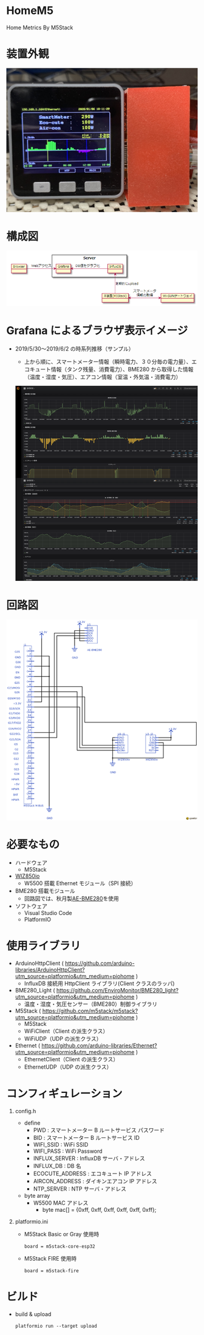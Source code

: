 # HomeM5

Home Metrics By M5Stack

# 装置外観

![外観イメージ](view.jpg)

# 構成図

![構成図](chart.png)

# Grafana によるブラウザ表示イメージ

-   2019/5/30〜2019/6/2 の時系列推移（サンプル）

    -   上から順に、スマートメーター情報（瞬時電力、３０分毎の電力量）、エコキュート情報（タンク残量、消費電力）、BME280 から取得した情報（温度・湿度・気圧）、エアコン情報（室温・外気温・消費電力）

    ![ブラウザ表示](Grafana20190602.png)

# 回路図

![回路図](schematic.png)

# 必要なもの

-   ハードウェア
    -   M5Stack
-   [WIZ850io](https://www.switch-science.com/catalog/3683/)
    -   W5500 搭載 Ethernet モジュール（SPI 接続）
-   BME280 搭載モジュール
    -   回路図では、秋月製[AE-BME280](http://akizukidenshi.com/catalog/g/gK-09421/)を使用
-   ソフトウェア
    -   Visual Studio Code
    -   PlatformIO

# 使用ライブラリ

-   ArduinoHttpClient ( https://github.com/arduino-libraries/ArduinoHttpClient?utm_source=platformio&utm_medium=piohome )
    -   InfluxDB 接続用 HttpClient ライブラリ(Client クラスのラッパ)
-   BME280_Light ( https://github.com/EnviroMonitor/BME280_light?utm_source=platformio&utm_medium=piohome )
    -   温度・湿度・気圧センサー（BME280）制御ライブラリ
-   M5Stack ( https://github.com/m5stack/m5stack?utm_source=platformio&utm_medium=piohome )
    -   M5Stack
    -   WiFiClient（Client の派生クラス）
    -   WiFiUDP（UDP の派生クラス）
-   Ethernet ( https://github.com/arduino-libraries/Ethernet?utm_source=platformio&utm_medium=piohome )
    -   EthernetClient（Client の派生クラス）
    -   EthernetUDP（UDP の派生クラス）

# コンフィギュレーション

1. config.h
    - define
        - PWD : スマートメーター B ルートサービス パスワード
        - BID : スマートメーター B ルートサービス ID
        - WIFI_SSID : WiFi SSID
        - WIFI_PASS : WiFi Password
        - INFLUX_SERVER : InfluxDB サーバ・アドレス
        - INFLUX_DB : DB 名
        - ECOCUTE_ADDRESS : エコキュート IP アドレス
        - AIRCON_ADDRESS : ダイキンエアコン IP アドレス
        - NTP_SERVER : NTP サーバ・アドレス
    - byte array
        - W5500 MAC アドレス
            - byte mac[] = {0xff, 0xff, 0xff, 0xff, 0xff, 0xff};
1. platformio.ini

    - M5Stack Basic or Gray 使用時
        ```
        board = m5stack-core-esp32
        ```
    - M5Stack FIRE 使用時
        ```
        board = m5stack-fire
        ```

# ビルド

-   build & upload

    ```
    platformio run --target upload
    ```
